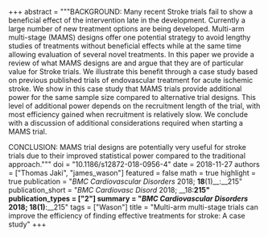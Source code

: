 +++
abstract = """BACKGROUND: Many recent Stroke trials fail to show a beneficial effect of the intervention late in the development. Currently a large number of new treatment options are being developed. Multi-arm multi-stage (MAMS) designs offer one potential strategy to avoid lengthy studies of treatments without beneficial effects while at the same time allowing evaluation of several novel treatments. In this paper we provide a review of what MAMS designs are and argue that they are of particular value for Stroke trials. We illustrate this benefit through a case study based on previous published trials of endovascular treatment for acute ischemic stroke. We show in this case study that MAMS trials provide additional power for the same sample size compared to alternative trial designs. This level of additional power depends on the recruitment length of the trial, with most efficiency gained when recruitment is relatively slow. We conclude with a discussion of additional considerations required when starting a MAMS trial.

CONCLUSION: MAMS trial designs are potentially very useful for stroke trials due to their improved statistical power compared to the traditional approach."""
doi = "10.1186/s12872-018-0956-4"
date = 2018-11-27
authors = ["Thomas Jaki", "james_wason"]
featured = false
math = true
highlight = true
publication = "*BMC Cardiovascular Disorders* 2018; __18__(1)__:__215"
publication_short = "*BMC Cardiovasc Disord* 2018; __18:__215"
publication_types = ["2"]
summary = "*BMC Cardiovascular Disorders* 2018; __18__(1)__:__215"
tags = ["Wason"]
title = "Multi-arm multi-stage trials can improve the efficiency of finding effective treatments for stroke: A case study"
+++

